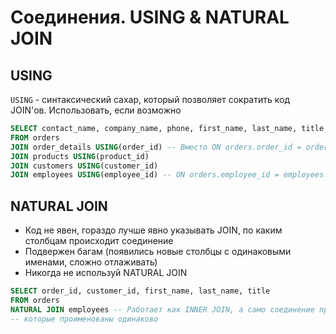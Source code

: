 # Соединения. USING & NATURAL JOIN

## USING

`USING` - синтаксический сахар, который позволяет сократить код JOIN'ов. Использовать, если возможно

```sql
SELECT contact_name, company_name, phone, first_name, last_name, title
FROM orders
JOIN order_details USING(order_id) -- Вместо ON orders.order_id = order_details.order_id
JOIN products USING(product_id)
JOIN customers USING(customer_id)
JOIN employees USING(employee_id) -- ON orders.employee_id = employees.employee_id
```

## NATURAL JOIN

- Код не явен, гораздо лучше явно указывать JOIN, по каким столбцам происходит соединение
- Подвержен багам (появились новые столбцы с одинаковыми именами, сложно отлаживать)
- Никогда не используй NATURAL JOIN

```sql
SELECT order_id, customer_id, first_name, last_name, title
FROM orders
NATURAL JOIN employees -- Работает как INNER JOIN, а само соединение проходит по столбцам
-- которые проименованы одинаково
```
